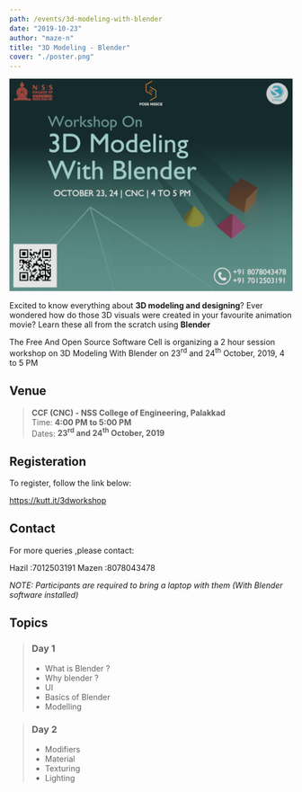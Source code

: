 ```yaml
---
path: /events/3d-modeling-with-blender
date: "2019-10-23"
author: "maze-n"
title: "3D Modeling - Blender"
cover: "./poster.png"
---
```


![Poster](./poster.png)

Excited to know everything about **3D modeling and designing**?
Ever wondered how do those 3D visuals were created in your favourite animation movie?
Learn these all from the scratch using **Blender**

The Free And Open Source Software Cell is organizing a 2 hour session workshop on 3D Modeling With Blender on  23<sup>rd</sup> and 24<sup>th</sup> October, 2019, 4 to 5 PM



## Venue

> **CCF (CNC) - NSS College of Engineering, Palakkad <br>**
> Time: **4:00 PM to 5:00 PM <br>**
> Dates: **23<sup>rd</sup> and 24<sup>th</sup> October, 2019**

## Registeration

To register, follow the link below:

https://kutt.it/3dworkshop

## Contact

For more queries ,please contact:

Hazil :7012503191
Mazen :8078043478

*NOTE: Participants are required to bring a laptop with them (With Blender software installed)*


## Topics

> ### Day 1
> * What is Blender ?
> * Why blender ?
> * UI
> * Basics of Blender
> * Modelling


> ### Day 2
> * Modifiers
> * Material
> * Texturing
> * Lighting

